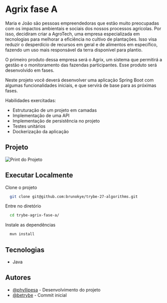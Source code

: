 # Agrix fase A

Maria e João são pessoas empreendedoras que estão muito preocupadas com os impactos ambientais e sociais dos nossos processos agrícolas. Por isso, decidiram criar a AgroTech, uma empresa especializada em tecnologias para melhorar a eficiência no cultivo de plantações. Isso visa reduzir o desperdício de recursos em geral e de alimentos em específico, fazendo um uso mais responsável da terra disponível para plantio.

O primeiro produto dessa empresa será o Agrix, um sistema que permitirá a gestão e o monitoramento das fazendas participantes. Esse produto será desenvolvido em fases.

Neste projeto você deverá desenvolver uma aplicação Spring Boot com algumas funcionalidades iniciais, e que servirá de base para as próximas fases.


Habilidades exercitadas:

- Estruturação de um projeto em camadas
- Implementação de uma API
- Implementação de persistência no projeto
- Testes unitários
- Dockerização da aplicação
  
## Projeto

![Print do Projeto](https://i.imgur.com/xbYU0GD.png)


## Executar Localmente

Clone o projeto 

```bash
  git clone git@github.com:brunokye/trybe-27-algorithms.git
```

Entre no diretório

```bash
  cd trybe-agrix-fase-a/
```

Instale as dependências

```bash
  mvn install
```

## Tecnologias

 - Java

## Autores

- [@phyllipesa](https://github.com/phyllipesa) - Desenvolvimento do projeto
- [@betrybe](https://github.com/betrybe) - Commit inicial
